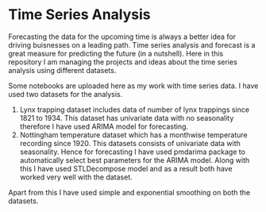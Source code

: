 # Time Series Analysis
Forecasting the data for the upcoming time is always a better idea for driving buisnesses on a leading path. Time series analysis and forecast is a great measure for predicting the future (in a nutshell). Here in this repository I am managing the projects and ideas about the time series analysis using different datasets. 
<p>
Some notebooks are uploaded here as my work with time series data. I have used two datasets for the analysis.
<ol>
  <li>Lynx trapping dataset includes data of number of lynx trappings since 1821 to 1934. This dataset has univariate data with no seasonality therefore I have used ARIMA model for forecasting. </li>
  <li>Nottingham temperature dataset which has a monthwise temperature recording since 1920. This datasets consists of univariate data with seasonality. Hence for forecasting I have used pmdarima package to automatically select best parameters for the ARIMA model. Along with this I have used STLDecompose model and as a result both have worked very well with the dataset.</li></ol>
<p>
  Apart from this I have used simple and exponential smoothing on both the datasets.
